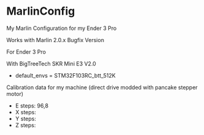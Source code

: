 # MarlinConfig
My Marlin Configuration for my Ender 3 Pro

Works with Marlin 2.0.x Bugfix Version

For Ender 3 Pro

With BigTreeTech SKR Mini E3 V2.0 
- default_envs = STM32F103RC_btt_512K


Calibration data for my machine (direct drive modded with pancake stepper motor)
- E steps: 96,8
- X steps:
- Y steps:
- Z steps:
